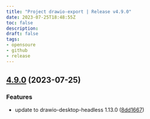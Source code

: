 ```yaml
---
title: "Project drawio-export | Release v4.9.0"
date: 2023-07-25T18:48:55Z
toc: false
description: 
draft: false
tags:
- opensoure
- github
- release
---
```

## [4.9.0](https://github.com/rlespinasse/drawio-export/compare/v4.8.0...v4.9.0) (2023-07-25)


### Features

* update to drawio-desktop-headless 1.13.0 ([8dd1667](https://github.com/rlespinasse/drawio-export/commit/8dd1667efadb9f475e0e8b5c498052a14187526e))



